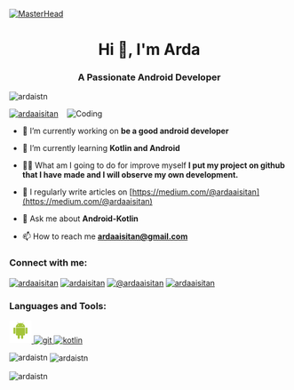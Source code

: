 [![MasterHead](https://tms-outsource.com/blog/wp-content/uploads/2023/04/android-ide.jpg)](https://rishavchanda.io)

<h1 align="center">Hi 👋, I'm Arda</h1>
<h3 align="center">A Passionate Android Developer</h3>

<p align="left"> <img src="https://komarev.com/ghpvc/?username=ardaistn&label=Profile%20views&color=0e75b6&style=flat" alt="ardaistn" /> </p>

<img align="right" alt="Coding" width="400" src="https://media.tenor.com/Ug6cbVA1ZsMAAAAd/developer.gif">

<p align="left"> <a href="https://twitter.com/ardaaisitan" target="blank"><img src="https://img.shields.io/twitter/follow/ardaaisitan?logo=twitter&style=for-the-badge" alt="ardaaisitan" /></a> </p>

- 🔭 I’m currently working on **be a good android developer**

- 🌱 I’m currently learning **Kotlin and Android**

- 👨‍💻 What am I going to do for improve myself  **I put my project on github that I have made and I will observe my own development.**

- 📝 I regularly write articles on [https://medium.com/@ardaaisitan](https://medium.com/@ardaaisitan)

- 💬 Ask me about **Android-Kotlin**

- 📫 How to reach me **ardaaisitan@gmail.com**

<h3 align="left">Connect with me:</h3>
<p align="left">
<a href="https://twitter.com/ardaaisitan" target="blank"><img align="center" src="https://raw.githubusercontent.com/rahuldkjain/github-profile-readme-generator/master/src/images/icons/Social/twitter.svg" alt="ardaaisitan" height="30" width="40" /></a>
<a href="https://linkedin.com/in/ardaisitan" target="blank"><img align="center" src="https://raw.githubusercontent.com/rahuldkjain/github-profile-readme-generator/master/src/images/icons/Social/linked-in-alt.svg" alt="ardaisitan" height="30" width="40" /></a>
<a href="https://medium.com/@ardaaisitan" target="blank"><img align="center" src="https://raw.githubusercontent.com/rahuldkjain/github-profile-readme-generator/master/src/images/icons/Social/medium.svg" alt="@ardaaisitan" height="30" width="40" /></a>
<a href="https://www.hackerrank.com/ardaaisitan" target="blank"><img align="center" src="https://raw.githubusercontent.com/rahuldkjain/github-profile-readme-generator/master/src/images/icons/Social/hackerrank.svg" alt="ardaaisitan" height="30" width="40" /></a>
</p>

<h3 align="left">Languages and Tools:</h3>
<p align="left"> <a href="https://developer.android.com" target="_blank" rel="noreferrer"> <img src="https://raw.githubusercontent.com/devicons/devicon/master/icons/android/android-original-wordmark.svg" alt="android" width="40" height="40"/> </a> <a href="https://git-scm.com/" target="_blank" rel="noreferrer"> <img src="https://www.vectorlogo.zone/logos/git-scm/git-scm-icon.svg" alt="git" width="40" height="40"/> </a> <a href="https://kotlinlang.org" target="_blank" rel="noreferrer"> <img src="https://www.vectorlogo.zone/logos/kotlinlang/kotlinlang-icon.svg" alt="kotlin" width="40" height="40"/> </a> </p>

<p><img align="left" src="https://github-readme-stats.vercel.app/api/top-langs?username=ardaistn&show_icons=true&locale=en&layout=compact" alt="ardaistn" /></p>

<p>&nbsp;<img align="center" src="https://github-readme-stats.vercel.app/api?username=ardaistn&show_icons=true&locale=en" alt="ardaistn" /></p>

<p><img align="center" src="https://github-readme-streak-stats.herokuapp.com/?user=ardaistn&" alt="ardaistn" /></p>
